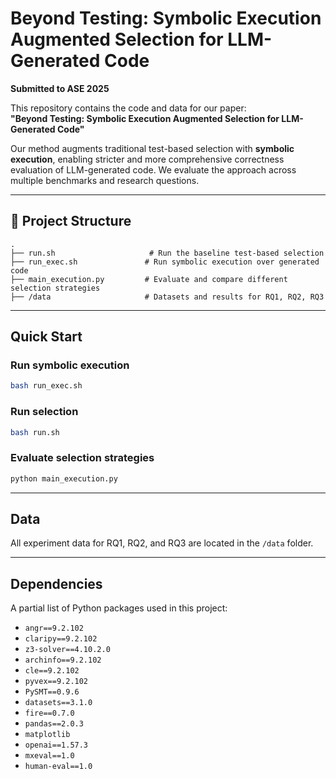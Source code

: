 # Beyond Testing: Symbolic Execution Augmented Selection for LLM-Generated Code

**Submitted to ASE 2025**

This repository contains the code and data for our paper:  
**"Beyond Testing: Symbolic Execution Augmented Selection for LLM-Generated Code"**

Our method augments traditional test-based selection with **symbolic execution**, enabling stricter and more comprehensive correctness evaluation of LLM-generated code. We evaluate the approach across multiple benchmarks and research questions.

---

## 🔧 Project Structure

```
.
├── run.sh                     # Run the baseline test-based selection
├── run_exec.sh               # Run symbolic execution over generated code
├── main_execution.py         # Evaluate and compare different selection strategies
├── /data                     # Datasets and results for RQ1, RQ2, RQ3
```

---

## Quick Start

### Run symbolic execution

```bash
bash run_exec.sh
```

### Run selection

```bash
bash run.sh
```

### Evaluate selection strategies

```bash
python main_execution.py
```

---

## Data

All experiment data for RQ1, RQ2, and RQ3 are located in the `/data` folder.

---

## Dependencies

A partial list of Python packages used in this project:

- `angr==9.2.102`
- `claripy==9.2.102`
- `z3-solver==4.10.2.0`
- `archinfo==9.2.102`
- `cle==9.2.102`
- `pyvex==9.2.102`
- `PySMT==0.9.6`
- `datasets==3.1.0`
- `fire==0.7.0`
- `pandas==2.0.3`
- `matplotlib`
- `openai==1.57.3`
- `mxeval==1.0`
- `human-eval==1.0`
